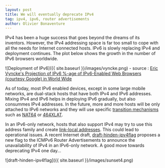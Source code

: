 ```yaml
---
layout: post
title: We will eventually deprecate IPv4
tag: ipv4, ipv6, router advertisements
author: Olivier Bonaventure
---
```


IPv4 has been a huge success that goes beyond the dreams of its inventors. However, the IPv4 addressing space is far too small to cope with all the needs for Internet connected hosts. IPv6 is slowly replacing IPv4 and deployment continues. The plot below shows the growth in the number of IPv6 browsers worldwide.

![Deployment of IPv6]({{ site.baseurl }}/images/vyncke.png) - source : [Eric Vyncke's Projection of IPv6 %-age of IPv6-Enabled Web Browsers (courtesy Google) in World Wide](https://www.vyncke.org/ipv6status/project.php?metric=p&country=ww)

As of today, most IPv6 enabled devices, except in some large mobile networks, are dual-stack hosts that have both IPv4 and IPv6 addresses. Mixing IPv4 and IPv6 helps
in deploying IPv6 gradually, but also consummes IPv4 addresses. In the future, more and more hosts will be only attached to IPv6 networks and they will use specific [transition mechanisms](https://en.wikipedia.org/wiki/IPv6_transition_mechanism) such as [NAT64](https://en.wikipedia.org/wiki/NAT64) or [464XLAT](https://tools.ietf.org/html/rfc6877). 

In an IPv6-only network, hosts that also support IPv4 may try to use this address family and create [link-local addresses](https://en.wikipedia.org/wiki/Link-local_address). This could lead to operational issues. A recent Internet draft, [draft-hinden-ipv4flag](https://tools.ietf.org/html/draft-hinden-ipv4flag-00.html) proposes a new flag to the ICMPv6 Router Advertisements to announce the unavailability of IPv4 in an IPv6-only network. A good move towards deprecating IPv4 one day...

![draft-hinden-ipv4flag]({{ site.baseurl }}/images/sunset4.png)

